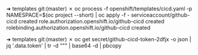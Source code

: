 
➜  templates git:(master) ✗ oc process -f openshift/templates/cicd.yaml -p NAMESPACE=$(oc project --short) | oc apply -f -
serviceaccount/github-cicd created
role.authorization.openshift.io/github-cicd created
rolebinding.authorization.openshift.io/github-cicd created

➜  templates git:(master) ✗ oc get secret/github-cicd-token-2dfjx -o json | jq '.data.token' |  tr -d "\"" | base64 -d | pbcopy 

